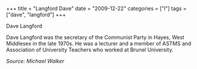 +++
title = "Langford Dave"
date = "2009-12-22"
categories = ["l"]
tags = ["dave", "langford"]
+++

Dave Langford

Dave Langford was the secretary of the Communist Party in Hayes, West Middlesex in the late 1970s. He was a lecturer and a member of ASTMS and Association of University Teachers who worked at Brunel University.

_Source: Michael Walker_

